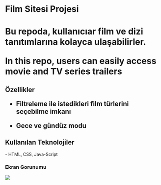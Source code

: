 # Film Sitesi Projesi 

<h1> Bu repoda, kullanıcıar film ve dizi tanıtımlarına kolayca ulaşabilirler.

In this repo, users can easily access movie and TV series trailers</h1>

<h2> Özellikler </h>

- Filtreleme ile istedikleri film türlerini seçebilme imkanı

- Gece ve gündüz modu

<h2> Kullanılan Teknolojiler </h2>
- HTML, CSS, Java-Script

<h3> Ekran Gorunumu</h3>

![](2.film%20sitesi.gif)



